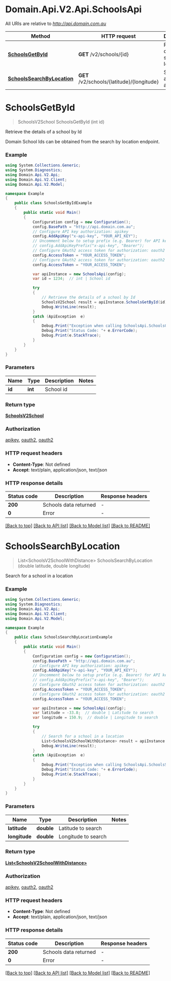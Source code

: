 # Domain.Api.V2.Api.SchoolsApi

All URIs are relative to *http://api.domain.com.au*

Method | HTTP request | Description
------------- | ------------- | -------------
[**SchoolsGetById**](SchoolsApi.md#schoolsgetbyid) | **GET** /v2/schools/{id} | Retrieve the details of a school by Id
[**SchoolsSearchByLocation**](SchoolsApi.md#schoolssearchbylocation) | **GET** /v2/schools/{latitude}/{longitude} | Search for a school in a location


<a name="schoolsgetbyid"></a>
# **SchoolsGetById**
> SchoolsV2School SchoolsGetById (int id)

Retrieve the details of a school by Id

Domain School Ids can be obtained from the search by location endpoint.

### Example
```csharp
using System.Collections.Generic;
using System.Diagnostics;
using Domain.Api.V2.Api;
using Domain.Api.V2.Client;
using Domain.Api.V2.Model;

namespace Example
{
    public class SchoolsGetByIdExample
    {
        public static void Main()
        {
            Configuration config = new Configuration();
            config.BasePath = "http://api.domain.com.au";
            // Configure API key authorization: apikey
            config.AddApiKey("x-api-key", "YOUR_API_KEY");
            // Uncomment below to setup prefix (e.g. Bearer) for API key, if needed
            // config.AddApiKeyPrefix("x-api-key", "Bearer");
            // Configure OAuth2 access token for authorization: oauth2
            config.AccessToken = "YOUR_ACCESS_TOKEN";
            // Configure OAuth2 access token for authorization: oauth2
            config.AccessToken = "YOUR_ACCESS_TOKEN";

            var apiInstance = new SchoolsApi(config);
            var id = 1234;  // int | School id

            try
            {
                // Retrieve the details of a school by Id
                SchoolsV2School result = apiInstance.SchoolsGetById(id);
                Debug.WriteLine(result);
            }
            catch (ApiException  e)
            {
                Debug.Print("Exception when calling SchoolsApi.SchoolsGetById: " + e.Message );
                Debug.Print("Status Code: "+ e.ErrorCode);
                Debug.Print(e.StackTrace);
            }
        }
    }
}
```

### Parameters

Name | Type | Description  | Notes
------------- | ------------- | ------------- | -------------
 **id** | **int**| School id | 

### Return type

[**SchoolsV2School**](SchoolsV2School.md)

### Authorization

[apikey](../README.md#apikey), [oauth2](../README.md#oauth2), [oauth2](../README.md#oauth2)

### HTTP request headers

 - **Content-Type**: Not defined
 - **Accept**: text/plain, application/json, text/json

### HTTP response details
| Status code | Description | Response headers |
|-------------|-------------|------------------|
| **200** | Schools data returned |  -  |
| **0** | Error |  -  |

[[Back to top]](#) [[Back to API list]](../README.md#documentation-for-api-endpoints) [[Back to Model list]](../README.md#documentation-for-models) [[Back to README]](../README.md)

<a name="schoolssearchbylocation"></a>
# **SchoolsSearchByLocation**
> List&lt;SchoolsV2SchoolWithDistance&gt; SchoolsSearchByLocation (double latitude, double longitude)

Search for a school in a location

### Example
```csharp
using System.Collections.Generic;
using System.Diagnostics;
using Domain.Api.V2.Api;
using Domain.Api.V2.Client;
using Domain.Api.V2.Model;

namespace Example
{
    public class SchoolsSearchByLocationExample
    {
        public static void Main()
        {
            Configuration config = new Configuration();
            config.BasePath = "http://api.domain.com.au";
            // Configure API key authorization: apikey
            config.AddApiKey("x-api-key", "YOUR_API_KEY");
            // Uncomment below to setup prefix (e.g. Bearer) for API key, if needed
            // config.AddApiKeyPrefix("x-api-key", "Bearer");
            // Configure OAuth2 access token for authorization: oauth2
            config.AccessToken = "YOUR_ACCESS_TOKEN";
            // Configure OAuth2 access token for authorization: oauth2
            config.AccessToken = "YOUR_ACCESS_TOKEN";

            var apiInstance = new SchoolsApi(config);
            var latitude = -33.8;  // double | Latitude to search
            var longitude = 150.9;  // double | Longitude to search

            try
            {
                // Search for a school in a location
                List<SchoolsV2SchoolWithDistance> result = apiInstance.SchoolsSearchByLocation(latitude, longitude);
                Debug.WriteLine(result);
            }
            catch (ApiException  e)
            {
                Debug.Print("Exception when calling SchoolsApi.SchoolsSearchByLocation: " + e.Message );
                Debug.Print("Status Code: "+ e.ErrorCode);
                Debug.Print(e.StackTrace);
            }
        }
    }
}
```

### Parameters

Name | Type | Description  | Notes
------------- | ------------- | ------------- | -------------
 **latitude** | **double**| Latitude to search | 
 **longitude** | **double**| Longitude to search | 

### Return type

[**List&lt;SchoolsV2SchoolWithDistance&gt;**](SchoolsV2SchoolWithDistance.md)

### Authorization

[apikey](../README.md#apikey), [oauth2](../README.md#oauth2), [oauth2](../README.md#oauth2)

### HTTP request headers

 - **Content-Type**: Not defined
 - **Accept**: text/plain, application/json, text/json

### HTTP response details
| Status code | Description | Response headers |
|-------------|-------------|------------------|
| **200** | Schools data returned |  -  |
| **0** | Error |  -  |

[[Back to top]](#) [[Back to API list]](../README.md#documentation-for-api-endpoints) [[Back to Model list]](../README.md#documentation-for-models) [[Back to README]](../README.md)

